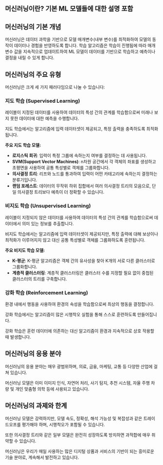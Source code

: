 ## 머신러닝이란? 기본 ML 모델들에 대한 설명 포함

## 머신러닝의 기본 개념

머신러닝은 데이터 과학을 기반으로 모델 매개변수(내부 변수)를 최적화하여 모델의 동작이 데이터나 경험을 반영하도록 합니다. 학습 알고리즘은 학습이 진행됨에 따라 매개변수 값을 지속적으로 업데이트하여 ML 모델이 데이터를 기반으로 학습하고 예측이나 결정을 내릴 수 있게 합니다.

## 머신러닝의 주요 유형

머신러닝은 크게 세 가지 패러다임으로 나눌 수 있습니다:

### 지도 학습 (Supervised Learning)

레이블이 지정된 데이터를 사용하여 데이터의 특성 간의 관계를 학습함으로써 미래나 보지 못한 데이터에 대한 예측을 수행합니다. 

지도 학습에서는 알고리즘에 입력 데이터셋이 제공되고, 특정 출력을 충족하도록 최적화됩니다.

**주요 지도 학습 모델:**
- **로지스틱 회귀**: 입력이 특정 그룹에 속하는지 여부를 결정하는 데 사용됩니다.
- **SVM(Support Vector Machines)**: n차원 공간에서 각 객체의 좌표를 생성하고 초평면을 사용하여 공통 특성별로 객체를 그룹화합니다.
- **의사결정 트리**: 리프와 노드를 통과하여 입력이 어떤 카테고리에 속하는지 결정하는 분류기입니다.
- **랜덤 포레스트**: 데이터의 무작위 하위 집합에서 여러 의사결정 트리의 모음으로, 단일 의사결정 트리보다 예측이 더 정확할 수 있습니다.

### 비지도 학습 (Unsupervised Learning)

레이블이 지정되지 않은 데이터를 사용하여 데이터의 특성 간의 관계를 학습함으로써 데이터에서 의미 있는 정보를 추출합니다. 

비지도 학습에서는 알고리즘에 입력 데이터셋이 제공되지만, 특정 출력에 대해 보상이나 최적화가 이루어지지 않고 대신 공통 특성별로 객체를 그룹화하도록 훈련됩니다.

**주요 비지도 학습 모델:**
- **K-평균**: K-평균 알고리즘은 객체 간의 유사성을 찾아 K개의 서로 다른 클러스터로 그룹화합니다.
- **계층적 클러스터링**: 계층적 클러스터링은 클러스터 수를 지정할 필요 없이 중첩된 클러스터의 트리를 구축합니다.

### 강화 학습 (Reinforcement Learning)

환경 내에서 행동을 사용하여 환경의 속성을 학습함으로써 최상의 행동을 결정합니다. 

강화 학습에서는 알고리즘이 많은 시행착오 실험을 통해 스스로 훈련하도록 만들어집니다. 

강화 학습은 훈련 데이터에 의존하는 대신 알고리즘이 환경과 지속적으로 상호 작용할 때 발생합니다.

## 머신러닝의 응용 분야

머신러닝의 응용 분야는 매우 광범위하며, 의료, 금융, 마케팅, 교통 등 다양한 산업에 걸쳐 있습니다.

머신러닝 모델은 이미 이미지 인식, 자연어 처리, 사기 탐지, 추천 시스템, 자율 주행 차량 및 개인 맞춤형 의학 등에 사용되고 있습니다.

## 머신러닝의 과제와 한계

머신러닝 모델은 강력하지만, 모델 속도, 정확성, 해석 가능성 및 복잡성과 같은 트레이드오프를 평가해야 하며, 시행착오가 포함될 수 있습니다. 

또한 의사결정 트리와 같은 일부 모델은 완전히 성장하도록 방치하면 과적합에 매우 취약할 수 있습니다.

머신러닝은 우리가 매일 사용하는 많은 디지털 상품과 서비스의 기반이 되는 흥미로운 기술 분야로, 계속해서 발전하고 있습니다.

